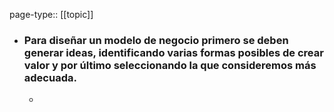 page-type:: [[topic]]
- ### Para diseñar un modelo de negocio primero se deben generar ideas, identificando varias formas posibles de crear valor y por último seleccionando la que consideremos más adecuada.
  - 


